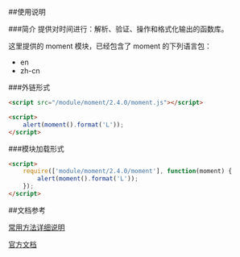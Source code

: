 ##使用说明

###简介
提供对时间进行：解析、验证、操作和格式化输出的函数库。

这里提供的 moment 模块，已经包含了 moment 的下列语言包：

- en
- zh-cn

###外链形式

```html
<script src="/module/moment/2.4.0/moment.js"></script>

<script>
    alert(moment().format('L'));
</script>

```

###模块加载形式

```html
<script>
    require(['module/moment/2.4.0/moment'], function(moment) {
        alert(moment().format('L'));
    });
</script>
```

##文档参考

[常用方法详细说明](docs:moment.md)

[官方文档](http://momentjs.com/docs/)

